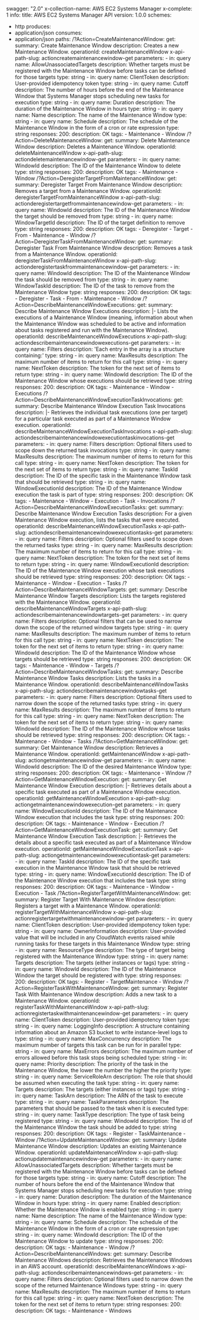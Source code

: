 swagger: "2.0"
x-collection-name: AWS EC2 Systems Manager
x-complete: 1
info:
  title: AWS EC2 Systems Manager API
  version: 1.0.0
schemes:
- http
produces:
- application/json
consumes:
- application/json
paths:
  /?Action=CreateMaintenanceWindow:
    get:
      summary: Create Maintenance Window
      description: Creates a new Maintenance Window.
      operationId: createMaintenanceWindow
      x-api-path-slug: actioncreatemaintenancewindow-get
      parameters:
      - in: query
        name: AllowUnassociatedTargets
        description: Whether targets must be registered with the Maintenance Window
          before tasks can be   defined for those targets
        type: string
      - in: query
        name: ClientToken
        description: User-provided idempotency token
        type: string
      - in: query
        name: Cutoff
        description: The number of hours before the end of the Maintenance Window
          that Systems Manager stops   scheduling new tasks for execution
        type: string
      - in: query
        name: Duration
        description: The duration of the Maintenance Window in hours
        type: string
      - in: query
        name: Name
        description: The name of the Maintenance Window
        type: string
      - in: query
        name: Schedule
        description: The schedule of the Maintenance Window in the form of a cron
          or rate   expression
        type: string
      responses:
        200:
          description: OK
      tags:
      - Maintenance
      - Window
  /?Action=DeleteMaintenanceWindow:
    get:
      summary: Delete Maintenance Window
      description: Deletes a Maintenance Window.
      operationId: deleteMaintenanceWindow
      x-api-path-slug: actiondeletemaintenancewindow-get
      parameters:
      - in: query
        name: WindowId
        description: The ID of the Maintenance Window to delete
        type: string
      responses:
        200:
          description: OK
      tags:
      - Maintenance
      - Window
  /?Action=DeregisterTargetFromMaintenanceWindow:
    get:
      summary: Deregister Target From Maintenance Window
      description: Removes a target from a Maintenance Window.
      operationId: deregisterTargetFromMaintenanceWindow
      x-api-path-slug: actionderegistertargetfrommaintenancewindow-get
      parameters:
      - in: query
        name: WindowId
        description: The ID of the Maintenance Window the target should be removed
          from
        type: string
      - in: query
        name: WindowTargetId
        description: The ID of the target definition to remove
        type: string
      responses:
        200:
          description: OK
      tags:
      - Deregister
      - Target
      - From
      - Maintenance
      - Window
  /?Action=DeregisterTaskFromMaintenanceWindow:
    get:
      summary: Deregister Task From Maintenance Window
      description: Removes a task from a Maintenance Window.
      operationId: deregisterTaskFromMaintenanceWindow
      x-api-path-slug: actionderegistertaskfrommaintenancewindow-get
      parameters:
      - in: query
        name: WindowId
        description: The ID of the Maintenance Window the task should be removed from
        type: string
      - in: query
        name: WindowTaskId
        description: The ID of the task to remove from the Maintenance Window
        type: string
      responses:
        200:
          description: OK
      tags:
      - Deregister
      - Task
      - From
      - Maintenance
      - Window
  /?Action=DescribeMaintenanceWindowExecutions:
    get:
      summary: Describe Maintenance Window Executions
      description: |-
        Lists the executions of a Maintenance Window (meaning, information about when the
           Maintenance Window was scheduled to be active and information about tasks registered and run with
           the Maintenance Window).
      operationId: describeMaintenanceWindowExecutions
      x-api-path-slug: actiondescribemaintenancewindowexecutions-get
      parameters:
      - in: query
        name: Filters
        description: 'Each entry in the array is a structure containing:'
        type: string
      - in: query
        name: MaxResults
        description: The maximum number of items to return for this call
        type: string
      - in: query
        name: NextToken
        description: The token for the next set of items to return
        type: string
      - in: query
        name: WindowId
        description: The ID of the Maintenance Window whose executions should be retrieved
        type: string
      responses:
        200:
          description: OK
      tags:
      - Maintenance
      - Window
      - Executions
  /?Action=DescribeMaintenanceWindowExecutionTaskInvocations:
    get:
      summary: Describe Maintenance Window Execution Task Invocations
      description: |-
        Retrieves the individual task executions (one per target) for a particular task executed
           as part of a Maintenance Window execution.
      operationId: describeMaintenanceWindowExecutionTaskInvocations
      x-api-path-slug: actiondescribemaintenancewindowexecutiontaskinvocations-get
      parameters:
      - in: query
        name: Filters
        description: Optional filters used to scope down the returned task invocations
        type: string
      - in: query
        name: MaxResults
        description: The maximum number of items to return for this call
        type: string
      - in: query
        name: NextToken
        description: The token for the next set of items to return
        type: string
      - in: query
        name: TaskId
        description: The ID of the specific task in the Maintenance Window task that
          should be   retrieved
        type: string
      - in: query
        name: WindowExecutionId
        description: The ID of the Maintenance Window execution the task is part of
        type: string
      responses:
        200:
          description: OK
      tags:
      - Maintenance
      - Window
      - Execution
      - Task
      - Invocations
  /?Action=DescribeMaintenanceWindowExecutionTasks:
    get:
      summary: Describe Maintenance Window Execution Tasks
      description: For a given Maintenance Window execution, lists the tasks that
        were executed.
      operationId: describeMaintenanceWindowExecutionTasks
      x-api-path-slug: actiondescribemaintenancewindowexecutiontasks-get
      parameters:
      - in: query
        name: Filters
        description: Optional filters used to scope down the returned tasks
        type: string
      - in: query
        name: MaxResults
        description: The maximum number of items to return for this call
        type: string
      - in: query
        name: NextToken
        description: The token for the next set of items to return
        type: string
      - in: query
        name: WindowExecutionId
        description: The ID of the Maintenance Window execution whose task executions
          should be   retrieved
        type: string
      responses:
        200:
          description: OK
      tags:
      - Maintenance
      - Window
      - Execution
      - Tasks
  /?Action=DescribeMaintenanceWindowTargets:
    get:
      summary: Describe Maintenance Window Targets
      description: Lists the targets registered with the Maintenance Window.
      operationId: describeMaintenanceWindowTargets
      x-api-path-slug: actiondescribemaintenancewindowtargets-get
      parameters:
      - in: query
        name: Filters
        description: Optional filters that can be used to narrow down the scope of
          the returned window   targets
        type: string
      - in: query
        name: MaxResults
        description: The maximum number of items to return for this call
        type: string
      - in: query
        name: NextToken
        description: The token for the next set of items to return
        type: string
      - in: query
        name: WindowId
        description: The ID of the Maintenance Window whose targets should be retrieved
        type: string
      responses:
        200:
          description: OK
      tags:
      - Maintenance
      - Window
      - Targets
  /?Action=DescribeMaintenanceWindowTasks:
    get:
      summary: Describe Maintenance Window Tasks
      description: Lists the tasks in a Maintenance Window.
      operationId: describeMaintenanceWindowTasks
      x-api-path-slug: actiondescribemaintenancewindowtasks-get
      parameters:
      - in: query
        name: Filters
        description: Optional filters used to narrow down the scope of the returned
          tasks
        type: string
      - in: query
        name: MaxResults
        description: The maximum number of items to return for this call
        type: string
      - in: query
        name: NextToken
        description: The token for the next set of items to return
        type: string
      - in: query
        name: WindowId
        description: The ID of the Maintenance Window whose tasks should be retrieved
        type: string
      responses:
        200:
          description: OK
      tags:
      - Maintenance
      - Window
      - Tasks
  /?Action=GetMaintenanceWindow:
    get:
      summary: Get Maintenance Window
      description: Retrieves a Maintenance Window.
      operationId: getMaintenanceWindow
      x-api-path-slug: actiongetmaintenancewindow-get
      parameters:
      - in: query
        name: WindowId
        description: The ID of the desired Maintenance Window
        type: string
      responses:
        200:
          description: OK
      tags:
      - Maintenance
      - Window
  /?Action=GetMaintenanceWindowExecution:
    get:
      summary: Get Maintenance Window Execution
      description: |-
        Retrieves details about a specific task executed as part of a Maintenance Window
           execution.
      operationId: getMaintenanceWindowExecution
      x-api-path-slug: actiongetmaintenancewindowexecution-get
      parameters:
      - in: query
        name: WindowExecutionId
        description: The ID of the Maintenance Window execution that includes the
          task
        type: string
      responses:
        200:
          description: OK
      tags:
      - Maintenance
      - Window
      - Execution
  /?Action=GetMaintenanceWindowExecutionTask:
    get:
      summary: Get Maintenance Window Execution Task
      description: |-
        Retrieves the details about a specific task executed as part of a Maintenance Window
           execution.
      operationId: getMaintenanceWindowExecutionTask
      x-api-path-slug: actiongetmaintenancewindowexecutiontask-get
      parameters:
      - in: query
        name: TaskId
        description: The ID of the specific task execution in the Maintenance Window
          task that should be   retrieved
        type: string
      - in: query
        name: WindowExecutionId
        description: The ID of the Maintenance Window execution that includes the
          task
        type: string
      responses:
        200:
          description: OK
      tags:
      - Maintenance
      - Window
      - Execution
      - Task
  /?Action=RegisterTargetWithMaintenanceWindow:
    get:
      summary: Register Target With Maintenance Window
      description: Registers a target with a Maintenance Window.
      operationId: registerTargetWithMaintenanceWindow
      x-api-path-slug: actionregistertargetwithmaintenancewindow-get
      parameters:
      - in: query
        name: ClientToken
        description: User-provided idempotency token
        type: string
      - in: query
        name: OwnerInformation
        description: User-provided value that will be included in any CloudWatch events
          raised while running   tasks for these targets in this Maintenance Window
        type: string
      - in: query
        name: ResourceType
        description: The type of target being registered with the Maintenance Window
        type: string
      - in: query
        name: Targets
        description: The targets (either instances or tags)
        type: string
      - in: query
        name: WindowId
        description: The ID of the Maintenance Window the target should be registered
          with
        type: string
      responses:
        200:
          description: OK
      tags:
      - Register
      - TargetMaintenance
      - Window
  /?Action=RegisterTaskWithMaintenanceWindow:
    get:
      summary: Register Task With Maintenance Window
      description: Adds a new task to a Maintenance Window.
      operationId: registerTaskWithMaintenanceWindow
      x-api-path-slug: actionregistertaskwithmaintenancewindow-get
      parameters:
      - in: query
        name: ClientToken
        description: User-provided idempotency token
        type: string
      - in: query
        name: LoggingInfo
        description: A structure containing information about an Amazon S3 bucket
          to write instance-level logs to
        type: string
      - in: query
        name: MaxConcurrency
        description: The maximum number of targets this task can be run for in parallel
        type: string
      - in: query
        name: MaxErrors
        description: The maximum number of errors allowed before this task stops being
          scheduled
        type: string
      - in: query
        name: Priority
        description: The priority of the task in the Maintenance Window, the lower
          the number the higher the   priority
        type: string
      - in: query
        name: ServiceRoleArn
        description: The role that should be assumed when executing the task
        type: string
      - in: query
        name: Targets
        description: The targets (either instances or tags)
        type: string
      - in: query
        name: TaskArn
        description: The ARN of the task to execute
        type: string
      - in: query
        name: TaskParameters
        description: The parameters that should be passed to the task when it is executed
        type: string
      - in: query
        name: TaskType
        description: The type of task being registered
        type: string
      - in: query
        name: WindowId
        description: The id of the Maintenance Window the task should be added to
        type: string
      responses:
        200:
          description: OK
      tags:
      - Register
      - TaskMaintenance
      - Window
  /?Action=UpdateMaintenanceWindow:
    get:
      summary: Update Maintenance Window
      description: Updates an existing Maintenance Window.
      operationId: updateMaintenanceWindow
      x-api-path-slug: actionupdatemaintenancewindow-get
      parameters:
      - in: query
        name: AllowUnassociatedTargets
        description: Whether targets must be registered with the Maintenance Window
          before tasks can be   defined for those targets
        type: string
      - in: query
        name: Cutoff
        description: The number of hours before the end of the Maintenance Window
          that Systems Manager stops   scheduling new tasks for execution
        type: string
      - in: query
        name: Duration
        description: The duration of the Maintenance Window in hours
        type: string
      - in: query
        name: Enabled
        description: Whether the Maintenance Window is enabled
        type: string
      - in: query
        name: Name
        description: The name of the Maintenance Window
        type: string
      - in: query
        name: Schedule
        description: The schedule of the Maintenance Window in the form of a cron
          or rate   expression
        type: string
      - in: query
        name: WindowId
        description: The ID of the Maintenance Window to update
        type: string
      responses:
        200:
          description: OK
      tags:
      - Maintenance
      - Window
  /?Action=DescribeMaintenanceWindows:
    get:
      summary: Describe Maintenance Windows
      description: Retrieves the Maintenance Windows in an AWS account.
      operationId: describeMaintenanceWindows
      x-api-path-slug: actiondescribemaintenancewindows-get
      parameters:
      - in: query
        name: Filters
        description: Optional filters used to narrow down the scope of the returned
          Maintenance Windows
        type: string
      - in: query
        name: MaxResults
        description: The maximum number of items to return for this call
        type: string
      - in: query
        name: NextToken
        description: The token for the next set of items to return
        type: string
      responses:
        200:
          description: OK
      tags:
      - Maintenance
      - Windows